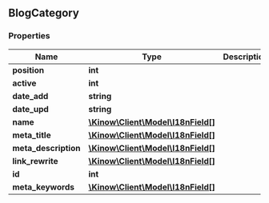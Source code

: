 ## BlogCategory

### Properties
Name | Type | Description | Notes
------------ | ------------- | ------------- | -------------
**position** | **int** |  | [optional] 
**active** | **int** |  | [optional] 
**date_add** | **string** |  | [optional] 
**date_upd** | **string** |  | [optional] 
**name** | [**\Kinow\Client\Model\I18nField[]**](#I18nField) |  | [optional] 
**meta_title** | [**\Kinow\Client\Model\I18nField[]**](#I18nField) |  | [optional] 
**meta_description** | [**\Kinow\Client\Model\I18nField[]**](#I18nField) |  | [optional] 
**link_rewrite** | [**\Kinow\Client\Model\I18nField[]**](#I18nField) |  | [optional] 
**id** | **int** |  | [optional] 
**meta_keywords** | [**\Kinow\Client\Model\I18nField[]**](#I18nField) |  | [optional] 


